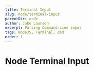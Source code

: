 ```yaml
---
title: Terminal Input
slug: node/terminal-input
parentDir: node
author: Jake Laursen
excerpt: Parsing Command-Line input
tags: NodeJS, Terminal, cmd
order: 1
---
```


# Node Terminal Input